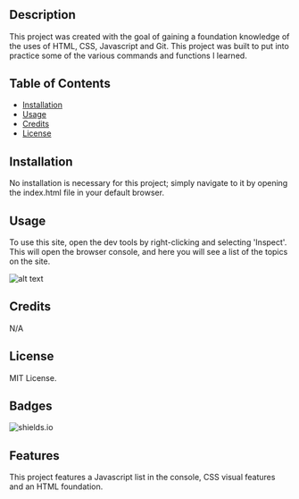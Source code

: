 # <Prework Study Guide Webpage>
 
## Description
 
This project was created with the goal of gaining a foundation knowledge of the uses of HTML, CSS, Javascript and Git.
This project was built to put into practice some of the various commands and functions I learned.
 
## Table of Contents
 
- [Installation](#installation)
- [Usage](#usage)
- [Credits](#credits)
- [License](#license)
 
## Installation
 
No installation is necessary for this project; simply navigate to it by opening the index.html file in your default browser.
 
## Usage
 
To use this site, open the dev tools by right-clicking and selecting 'Inspect'. This will open the browser console, and here you will see a list of the topics on the site.
 
![alt text](assets/images/screenshot.png)
 
## Credits
 
N/A
 
## License
 
MIT License.
 
## Badges
 
![shields.io](https://img.shields.io/badge/Vorpal%20Slade-Coder-blue)
 
## Features
 
This project features a Javascript list in the console, CSS visual features and an HTML foundation.
